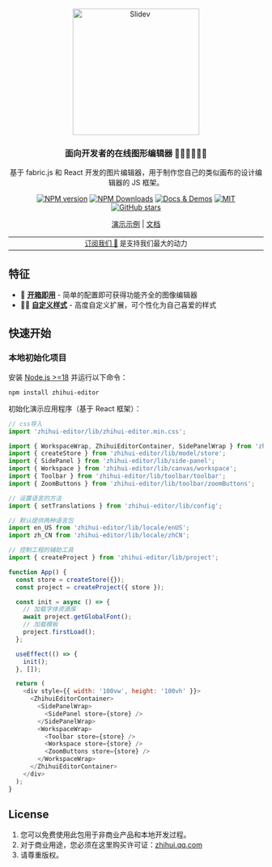 <br>
<p align="center">
<a href="https://liaojunhao.github.io/zhihui-editor" target="_blank">
<img src="https://zhihui.gtimg.com/logo3.png" alt="Slidev" height="250" width="250"/>
</a>

</p>
<h3 align="center">
面向开发者的<b>在线图形编辑器</b> 🧑‍💻👩‍💻👨‍💻
</h3>
<p align="center">基于 fabric.js 和 React 开发的图片编辑器，用于制作您自己的类似画布的设计编辑器的 JS 框架。</p>

<p align="center">
<a href="https://www.npmjs.com/package/zhihui-editor" target="__blank"><img src="https://img.shields.io/npm/v/zhihui-editor?color=3a2be0" alt="NPM version"></a>
<a href="https://www.npmjs.com/package/zhihui-editor" target="__blank"><img alt="NPM Downloads" src="https://img.shields.io/npm/dm/zhihui-editor?color=3a2be0&label="></a>
<a href="https://liaojunhao.github.io/zhihui-editor" target="__blank"><img src="https://img.shields.io/static/v1?label=&message=docs%20%26%20demos&color=3a2be0" alt="Docs & Demos"></a>
<a href="https://github.com/liaojunhao/zhihui-editor?tab=MIT-1-ov-file" target="__blank"><img src="https://img.shields.io/github/license/liaojunhao/zhihui-editor?color=3a2be0" alt="MIT"></a>
<br>
<a href="https://github.com/liaojunhao/zhihui-editor" target="__blank"><img alt="GitHub stars" src="https://img.shields.io/github/stars/liaojunhao/zhihui-editor?style=social"></a>
</p>

<p align="center">
  <a href="https://static.taishan.qq.com/h5/desgin/index.html">演示示例</a> | <a href="https://liaojunhao.github.io/zhihui-editor">文档</a>
</p>

<div align="center">
<table>
<tbody>
<td align="center">
<img width="2000" height="0" alt="" aria-hiden><br>
<sub> <a href="https://liaojunhao.github.io/zhihui-editor/pricing">订阅我们 💖</a> 是支持我们最大的动力</sub><br>
<img width="2000" height="0" alt="" aria-hiden>
</td>
</tbody>
</table>
</div>

## 特征

- 📝 [**开箱即用**](https://liaojunhao.github.io/zhihui-editor/docs/intro) - 简单的配置即可获得功能齐全的图像编辑器
- 🧑‍💻 [**自定义样式**](https://liaojunhao.github.io/zhihui-editor/docs/theme) - 高度自定义扩展，可个性化为自己喜爱的样式

## 快速开始

### 本地初始化项目

安装 [Node.js >=18](https://nodejs.org/) 并运行以下命令：

```
npm install zhihui-editor
```
初始化演示应用程序（基于 React 框架）：

```js
// css导入
import 'zhihui-editor/lib/zhihui-editor.min.css';

import { WorkspaceWrap, ZhihuiEditorContainer, SidePanelWrap } from 'zhihui-editor';
import { createStore } from 'zhihui-editor/lib/model/store';
import { SidePanel } from 'zhihui-editor/lib/side-panel';
import { Workspace } from 'zhihui-editor/lib/canvas/workspace';
import { Toolbar } from 'zhihui-editor/lib/toolbar/toolbar';
import { ZoomButtons } from 'zhihui-editor/lib/toolbar/zoomButtons';

// 设置语言的方法
import { setTranslations } from 'zhihui-editor/lib/config';

// 默认提供两种语言包
import en_US from 'zhihui-editor/lib/locale/enUS';
import zh_CN from 'zhihui-editor/lib/locale/zhCN';

// 控制工程的辅助工具
import { createProject } from 'zhihui-editor/lib/project';
```

```js
function App() {
  const store = createStore({});
  const project = createProject({ store });

  const init = async () => {
    // 加载字体资源库
    await project.getGlobalFont();
    // 加载模板
    project.firstLoad();
  };

  useEffect(() => {
    init();
  }, []);

  return (
    <div style={{ width: '100vw', height: '100vh' }}>
      <ZhihuiEditorContainer>
        <SidePanelWrap>
          <SidePanel store={store} />
        </SidePanelWrap>
        <WorkspaceWrap>
          <Toolbar store={store} />
          <Workspace store={store} />
          <ZoomButtons store={store} />
        </WorkspaceWrap>
      </ZhihuiEditorContainer>
    </div>
  );
}
```
## License

1. 您可以免费使用此包用于非商业产品和本地开发过程。
2. 对于商业用途，您必须在这里购买许可证：[zhihui.qq.com](https://zhihui.qq.com/)
3. 请尊重版权。

<br>

